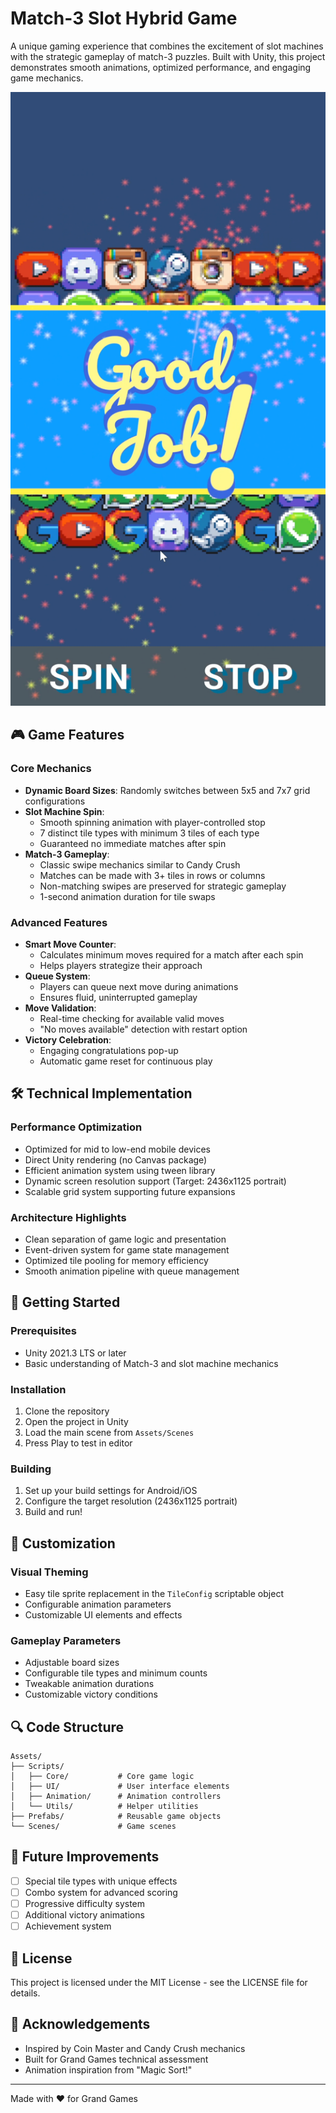 # Match-3 Slot Hybrid Game

A unique gaming experience that combines the excitement of slot machines with the strategic gameplay of match-3 puzzles. Built with Unity, this project demonstrates smooth animations, optimized performance, and engaging game mechanics.

![Preview](preview.PNG)

## 🎮 Game Features

### Core Mechanics
- **Dynamic Board Sizes**: Randomly switches between 5x5 and 7x7 grid configurations
- **Slot Machine Spin**: 
  - Smooth spinning animation with player-controlled stop
  - 7 distinct tile types with minimum 3 tiles of each type
  - Guaranteed no immediate matches after spin
- **Match-3 Gameplay**:
  - Classic swipe mechanics similar to Candy Crush
  - Matches can be made with 3+ tiles in rows or columns
  - Non-matching swipes are preserved for strategic gameplay
  - 1-second animation duration for tile swaps

### Advanced Features
- **Smart Move Counter**: 
  - Calculates minimum moves required for a match after each spin
  - Helps players strategize their approach
- **Queue System**: 
  - Players can queue next move during animations
  - Ensures fluid, uninterrupted gameplay
- **Move Validation**:
  - Real-time checking for available valid moves
  - "No moves available" detection with restart option
- **Victory Celebration**:
  - Engaging congratulations pop-up
  - Automatic game reset for continuous play

## 🛠 Technical Implementation

### Performance Optimization
- Optimized for mid to low-end mobile devices
- Direct Unity rendering (no Canvas package)
- Efficient animation system using tween library
- Dynamic screen resolution support (Target: 2436x1125 portrait)
- Scalable grid system supporting future expansions

### Architecture Highlights
- Clean separation of game logic and presentation
- Event-driven system for game state management
- Optimized tile pooling for memory efficiency
- Smooth animation pipeline with queue management

## 🎯 Getting Started

### Prerequisites
- Unity 2021.3 LTS or later
- Basic understanding of Match-3 and slot machine mechanics

### Installation
1. Clone the repository
2. Open the project in Unity
3. Load the main scene from `Assets/Scenes`
4. Press Play to test in editor

### Building
1. Set up your build settings for Android/iOS
2. Configure the target resolution (2436x1125 portrait)
3. Build and run!

## 🎨 Customization

### Visual Theming
- Easy tile sprite replacement in the `TileConfig` scriptable object
- Configurable animation parameters
- Customizable UI elements and effects

### Gameplay Parameters
- Adjustable board sizes
- Configurable tile types and minimum counts
- Tweakable animation durations
- Customizable victory conditions

## 🔍 Code Structure

```
Assets/
├── Scripts/
│   ├── Core/           # Core game logic
│   ├── UI/             # User interface elements
│   ├── Animation/      # Animation controllers
│   └── Utils/          # Helper utilities
├── Prefabs/            # Reusable game objects
└── Scenes/             # Game scenes
```

## 🎯 Future Improvements

- [ ] Special tile types with unique effects
- [ ] Combo system for advanced scoring
- [ ] Progressive difficulty system
- [ ] Additional victory animations
- [ ] Achievement system

## 📝 License

This project is licensed under the MIT License - see the LICENSE file for details.

## 🤝 Acknowledgements

- Inspired by Coin Master and Candy Crush mechanics
- Built for Grand Games technical assessment
- Animation inspiration from "Magic Sort!"

---
Made with ♥️ for Grand Games
